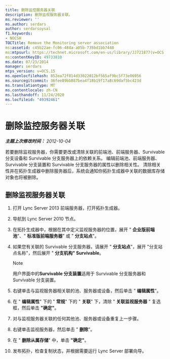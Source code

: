 ```yaml
---
title: 删除监控服务器关联
description: 删除监视服务器关联。
ms.reviewer: ''
ms.author: serdars
author: serdarsoysal
f1.keywords:
- NOCSH
TOCTitle: Remove the Monitoring server association
ms:assetid: c45b22ae-fc06-484a-a05b-735bd1bb7448
ms:mtpsurl: https://technet.microsoft.com/en-us/library/JJ721877(v=OCS.15)
ms:contentKeyID: 49733810
ms.date: 07/23/2014
manager: serdars
mtps_version: v=OCS.15
ms.openlocfilehash: 852ea72f814d33022012bf565af9bc5f73e06956
ms.sourcegitcommit: 36fee89bb887bea4f18b19f17a8c69daf5bc423d
ms.translationtype: MT
ms.contentlocale: zh-CN
ms.lasthandoff: 11/24/2020
ms.locfileid: "49392461"
---
```

# <a name="remove-the-monitoring-server-association"></a>删除监控服务器关联

<div data-xmlns="http://www.w3.org/1999/xhtml">

<div class="topic" data-xmlns="http://www.w3.org/1999/xhtml" data-msxsl="urn:schemas-microsoft-com:xslt" data-cs="https://msdn.microsoft.com/">

<div data-asp="https://msdn2.microsoft.com/asp">



</div>

<div id="mainSection">

<div id="mainBody">

<span> </span>

_**主题上次修改时间：** 2012-10-04_

若要删除监视服务器，你需要更改或清除关联的前端池、前端服务器、Survivable 分支设备和 Survivable 分支服务器上的依赖关系。 编辑前端池、前端服务器、Survivable 分支装置和 Survivable 分支服务器的属性以删除相关性。 清除相关性并在拓扑生成器中删除服务器后，系统会通知你拓扑生成器中关联的数据库存储对象也将被删除。

<div>

## <a name="to-remove-the-monitoring-server-association"></a>删除监视服务器关联

1.  打开 Lync Server 2013 前端服务器，打开拓扑生成器。

2.  导航到 Lync Server 2010 节点。

3.  在拓扑生成器中，根据在其中定义监视服务器的位置，展开 " **企业版前端池**"、" **标准版前端服务器**" 或 " **分支站点**"。

4.  如果您有关联的 Survivable 分支服务器，请展开 " **分支站点**"，展开 "分支站点名称"，然后展开 " **分支机构" Survivable**。
    
    <div>
    

    > [!NOTE]  
    > 用户界面中的<STRONG>Survivable 分支装置</STRONG>适用于 Survivable 分支服务器和 Survivable 分支装置。

    
    </div>

5.  右键单击与监视服务器相关联的池、服务器或设备，然后单击 " **编辑属性**"。

6.  在 " **编辑属性**" 下的 " **常规**" 下的 " **关联**" 下，清除 " **关联监视服务器** " 复选框，然后单击 **"确定"**。

7.  对与监视服务器关联的任何其他池、服务器或设备重复上一步骤。

8.  右键单击监视服务器，然后单击 " **删除**"。

9.  在 " **删除从属存储**" 中，单击 **"确定"**。

10. 发布拓扑，检查复制状态，并根据需要运行 Lync Server 部署向导。

</div>

</div>

<span> </span>

</div>

</div>

</div>


